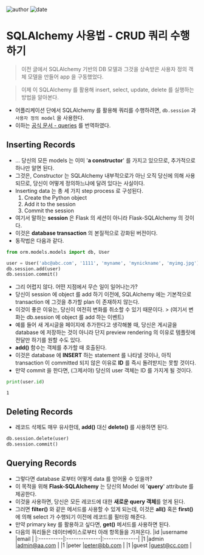 
![author](https://img.shields.io/badge/author-daesungRa-lightgray.svg?style=flat-square)
![date](https://img.shields.io/badge/date-190612-lightgray.svg?style=flat-square)

# SQLAlchemy 사용법 - CRUD 쿼리 수행하기

> 이전 글에서 SQLAlchemy 기반의 DB 모델과 그것을 상속받은 사용자 정의 객체 모델을 만들어 app 을 구동했었다.

> 이제 이 SQLAlchemy 를 활용해 insert, select, update, delete 를 실행하는 방법을 알아본다.

- 어플리케이션 단에서 SQLAlchemy 를 활용해 쿼리를 수행하려면, ```db.session``` 과 ```사용자 정의 model``` 을 사용한다.
- 이하는 [공식 문서 - queries](https://flask-sqlalchemy.palletsprojects.com/en/2.x/queries/) 를 번역하였다.

## Inserting Records

- ... 당신의 모든 models 는 이미 '**a constructor**' 를 가지고 있으므로, 추가적으로 하나만 알면 된다.
- 그것은, Constructor 는 SQLAlchemy 내부적으로가 아닌 오직 당신에 의해 사용되므로, 당신이 어떻게 정의하느냐에 달려 있다는 사실이다.
- Inserting data 는 총 세 가지 step process 로 구성된다.
    1. Create the Python object
    2. Add it to the session
    3. Commit the session
- 여기서 말하는 **session** 은 Flask 의 세션이 아니라 Flask-SQLAlchemy 의 것이다.
- 이것은 **database transaction** 의 본질적으로 강화된 버전이다.
- 동작법은 다음과 같다.
```python
from orm.models.models import db, User

user = User('abc@abc.com', '1111', 'myname', 'mynickname', 'myimg.jpg')
db.session.add(user)
db.session.commit()
```
- 그리 어렵지 않다. 어떤 지점에서 무슨 일이 일어나는가?
- 당신이 session 에 object 를 add 하기 이전에, SQLAlchemy 에는 기본적으로 transaction 에 그것을 추가할 plan 이 존재하지 않는다.
- 이것이 좋은 이유는, 당신이 여전히 변화를 취소할 수 있기 때문이다. > (여기서 변화는 db.session 에 object 를 add 하는 이벤트)
- 예를 들어 새 게시글을 페이지에 추가한다고 생각해볼 때, 당신은 게시글을 database 에 저장하는 것이 아니라 단지 preview rendering 의 이유로 템플릿에 전달만 하기를 원할 수도 있다.
- **add()** 함수는 객체를 추가할 때 호출된다.
- 이것은 database 에 **INSERT** 하는 statement 를 나타낼 것이나, 아직 transaction 이 committed 되지 않은 이유로 **ID** 를 즉시 돌려받지는 못할 것이다.
- 만약 commit 을 한다면, (그제서야) 당신의 user 객체는 ID 를 가지게 될 것이다.
```python
print(user.id)
```
```text
1
```

## Deleting Records

- 레코드 삭제도 매우 유사한데, **add()** 대신 **delete()** 를 사용하면 된다.

```python
db.session.delete(user)
db.session.commit()
```

## Querying Records

- 그렇다면 database 로부터 어떻게 data 를 얻어올 수 있을까?
- 이 목적을 위해 **Flask-SQLAlchemy** 는 당신의 Model 에 '**query**' attribute 를 제공한다.
- 이것을 사용하면, 당신은 모든 레코드에 대한 **새로운 query 객체**를 얻게 된다.
- 그러면 **filter()** 와 같은 메서드를 사용할 수 있게 되는데, 이것은 **all()** 혹은 **first()** 에 의해 select 가 수행되기 이전에 레코드를 필터링 해준다.
- 만약 primary key 를 활용하고 싶다면, **get()** 메서드를 사용하면 된다.
- 다음의 쿼리들은 데이터베이스로부터 아래 항목들을 가져온다.
|id         |username       |email          |
|:----------|:--------------|:--------------|
|1          |admin          |admin@aa.com   |
|1          |peter          |peter@bb.com   |
|1          |guest          |guest@cc.com   |




